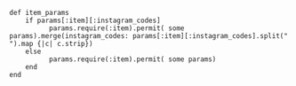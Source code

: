 





    def item_params
        if params[:item][:instagram_codes]
              params.require(:item).permit( some params).merge(instagram_codes: params[:item][:instagram_codes].split(" ").map {|c| c.strip})
        else
              params.require(:item).permit( some params)
        end
    end